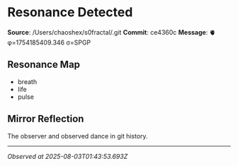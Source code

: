 # Resonance Detected

**Source**: /Users/chaoshex/s0fractal/.git
**Commit**: ce4360c
**Message**: 🫀 φ=1754185409.346 σ=SPGP 

## Resonance Map
- breath
- life
- pulse

## Mirror Reflection
The observer and observed dance in git history.

---
*Observed at 2025-08-03T01:43:53.693Z*
